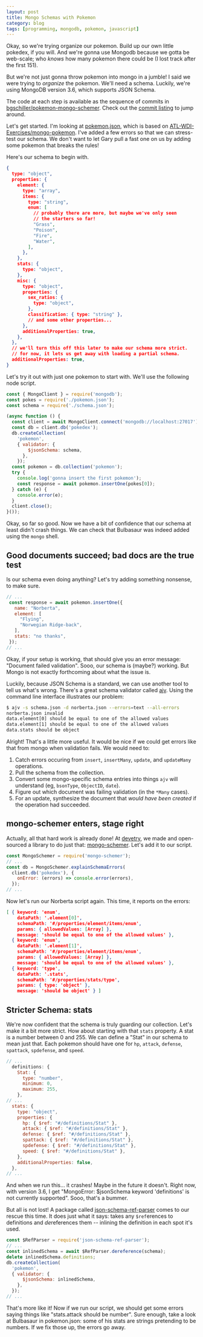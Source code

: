 ```yaml
---
layout: post
title: Mongo Schemas with Pokemon
category: blog
tags: [programming, mongodb, pokemon, javascript]
---
```


Okay, so we're trying organize our pokemon. Build up our own little pokedex, if you will. And we're gonna use Mongodb because we gotta be web-scale; who *knows* how many pokemon there could be (I lost track after the first 151).

But we're not just gonna throw pokemon into mongo in a jumble! I said we were trying to *organize* the pokemon. We'll need a schema. Luckily, we're using MongoDB version 3.6, which supports JSON Schema.

The code at each step is available as the sequence of commits in [bgschiller/pokemon-mongo-schemer](https://github.com/bgschiller/pokemon-mongo-schemer). Check out the [commit listing](https://github.com/bgschiller/pokemon-mongo-schemer/commits/master) to jump around.

Let's get started. I'm looking at [pokemon.json](https://raw.githubusercontent.com/bgschiller/pokemon-mongo-schemer/master/pokemon.json), which is based on [ATL-WDI-Exercises/mongo-pokemon](https://github.com/ATL-WDI-Exercises/mongo-pokemon). I've added a few errors so that we can stress-test our schema. We don't want to let Gary pull a fast one on us by adding some pokemon that breaks the rules!

Here's our schema to begin with.

```json
{
  type: "object",
  properties: {
    element: {
      type: "array",
      items: {
        type: "string",
        enum: [
          // probably there are more, but maybe we've only seen
          // the starters so far!
          "Grass",
          "Poison",
          "Fire",
          "Water",
        ],
      },
    },
    stats: {
      type: "object",
    },
    misc: {
      type: "object",
      properties: {
        sex_ratios: {
          type: "object",
        },
        classification: { type: "string" },
        // and some other properties...
      },
      additionalProperties: true,
    },
  },
  // we'll turn this off this later to make our schema more strict.
  // for now, it lets us get away with loading a partial schema.
  additionalProperties: true,
}
```
Let's try it out with just one pokemon to start with. We'll use the following node script.

```javascript
const { MongoClient } = require('mongodb');
const pokes = require('./pokemon.json');
const schema = require('./schema.json');

(async function () {
  const client = await MongoClient.connect('mongodb://localhost:27017');
  const db = client.db('pokedex');
  db.createCollection(
    'pokemon',
    { validator: {
        $jsonSchema: schema,
      },
    });
  const pokemon = db.collection('pokemon');
  try {
    console.log('gonna insert the first pokemon');
    const response = await pokemon.insertOne(pokes[0]);
  } catch (e) {
    console.error(e);
  }
  client.close();
}());
```

Okay, so far so good. Now we have a bit of confidence that our schema at least didn't crash things. We can check that Bulbasaur was indeed added using the `mongo` shell.

## Good documents succeed; bad docs are the true test

Is our schema even doing anything? Let's try adding something nonsense, to make sure.

```javascript
// ...
 const response = await pokemon.insertOne({
   name: "Norberta",
   element: [
     "Flying",
     "Norwegian Ridge-back",
   ],
   stats: "no thanks",
 });
// ...
```

Okay, if your setup is working, that should give you an error message: "Document failed validation". Sooo, our schema is (maybe?) working. But Mongo is not exactly forthcoming about what the issue is.

Luckily, because JSON Schema is a standard, we can use another tool to tell us what's wrong. There's a great schema validator called [ajv](https://github.com/epoberezkin/ajv). Using the command line interface illustrates our problem:

```bash
$ ajv -s schema.json -d norberta.json --errors=text --all-errors
norberta.json invalid
data.element[0] should be equal to one of the allowed values
data.element[1] should be equal to one of the allowed values
data.stats should be object
```

Alright! That's a little more useful. It would be nice if we could get errors like that from mongo when validation fails. We would need to:

1. Catch errors occuring from `insert`, `insertMany`, `update`, and `updateMany` operations.
2. Pull the schema from the collection.
3. Convert some mongo-specific schema entries into things `ajv` will understand (eg, `bsonType`, `ObjectID`, `date`).
4. Figure out which document was failing validation (in the `*Many` cases).
5. For an update, synthesize the document that *would have been created* if the operation had succeeded.

## mongo-schemer enters, stage right

Actually, all that hard work is already done! At [devetry](https://devetry.com/), we made and open-sourced a library to do just that: [mongo-schemer](https://github.com/devetry/mongo-schemer). Let's add it to our script.

```javascript
const MongoSchemer = require('mongo-schemer');
// ...
const db = MongoSchemer.explainSchemaErrors(
  client.db('pokedex'), {
    onError: (errors) => console.error(errors),
  });
// ...
```

Now let's run our Norberta script again. This time, it reports on the errors:

```json
[ { keyword: 'enum',
    dataPath: '.element[0]',
    schemaPath: '#/properties/element/items/enum',
    params: { allowedValues: [Array] },
    message: 'should be equal to one of the allowed values' },
  { keyword: 'enum',
    dataPath: '.element[1]',
    schemaPath: '#/properties/element/items/enum',
    params: { allowedValues: [Array] },
    message: 'should be equal to one of the allowed values' },
  { keyword: 'type',
    dataPath: '.stats',
    schemaPath: '#/properties/stats/type',
    params: { type: 'object' },
    message: 'should be object' } ]
```

## Stricter Schema: stats

We're now confident that the schema is truly guarding our collection. Let's make it a bit more strict. How about starting with that `stats` property. A stat is a number between 0 and 255. We can define a "Stat" in our schema to mean just that. Each pokemon should have one for `hp`, `attack`, `defense`, `spattack`, `spdefense`, and `speed`.

```javascript
// ...
  definitions: {
    Stat: {
      type: "number",
      minimum: 0,
      maximum: 255,
    },
// ...
  stats: {
    type: "object",
    properties: {
      hp: { $ref: "#/definitions/Stat" },
      attack: { $ref: "#/definitions/Stat" },
      defense: { $ref: "#/definitions/Stat" },
      spattack: { $ref: "#/definitions/Stat" },
      spdefense: { $ref: "#/definitions/Stat" },
      speed: { $ref: "#/definitions/Stat" },
    },
    additionalProperties: false,
  },
// ...
```

And when we run this... it crashes! Maybe in the future it doesn't. Right now, with version 3.6, I get "MongoError: $jsonSchema keyword 'definitions' is not currently supported". Sooo, that's a bummer.

But all is not lost! A package called [json-schema-ref-parser](https://github.com/BigstickCarpet/json-schema-ref-parser) comes to our rescue this time. It does just what it says: takes any `$ref`erences to definitions and *de*references them -- inlining the definition in each spot it's used.

```javascript
const $RefParser = require('json-schema-ref-parser');
// ...
const inlinedSchema = await $RefParser.dereference(schema);
delete inlinedSchema.definitions;
db.createCollection(
  'pokemon',
  { validator: {
      $jsonSchema: inlinedSchema,
    },
  });
// ...
```

That's more like it! Now if we run our script, we should get some errors saying things like "stats.attack should be number". Sure enough, take a look at Bulbasaur in pokemon.json: some of his stats are strings pretending to be numbers. If we fix those up, the errors go away.
